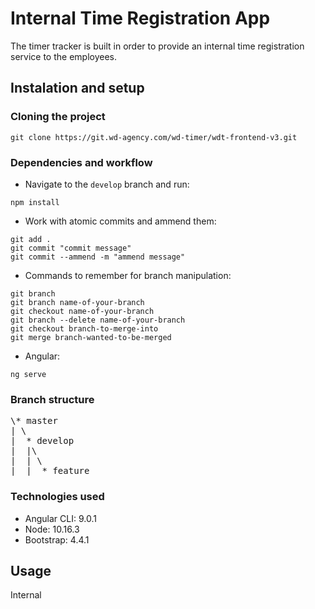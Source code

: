 # Internal Time Registration App

The timer tracker is built in order to provide an internal time registration service to the employees.

## Instalation and setup

### Cloning the project

```git clone https://git.wd-agency.com/wd-timer/wdt-frontend-v3.git```

### Dependencies and workflow

* Navigate to the `develop` branch and run:

```npm install```

* Work with atomic commits and ammend them:

```
git add .
git commit "commit message"
git commit --ammend -m "ammend message"
```
* Commands to remember for branch manipulation:

```
git branch
git branch name-of-your-branch
git checkout name-of-your-branch
git branch --delete name-of-your-branch
git checkout branch-to-merge-into
git merge branch-wanted-to-be-merged
```

* Angular:

```ng serve```

### Branch structure

<pre>
\* master
| \
|  * develop
|  |\
|  | \
|  |  * feature 
</pre>

### Technologies used

* Angular CLI: 9.0.1
* Node: 10.16.3
* Bootstrap: 4.4.1

## Usage

Internal 